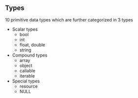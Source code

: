 ## Types

10 primitive data types which are further categorized in 3 types

- Scalar types
    - bool
    - int
    - float, double
    - string
- Compound types
    - array
    - object
    - callable
    - iterable
- Special types
    - resource
    - NULL